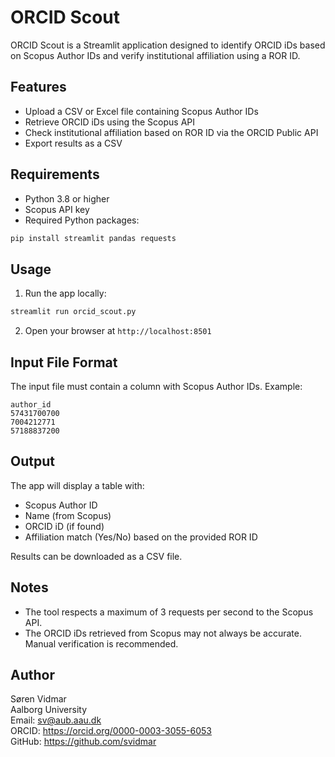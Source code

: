 # ORCID Scout

ORCID Scout is a Streamlit application designed to identify ORCID iDs based on Scopus Author IDs and verify institutional affiliation using a ROR ID.

## Features

- Upload a CSV or Excel file containing Scopus Author IDs
- Retrieve ORCID iDs using the Scopus API
- Check institutional affiliation based on ROR ID via the ORCID Public API
- Export results as a CSV

## Requirements

- Python 3.8 or higher
- Scopus API key
- Required Python packages:

```bash
pip install streamlit pandas requests
```

## Usage

1. Run the app locally:

```bash
streamlit run orcid_scout.py
```

2. Open your browser at `http://localhost:8501`

## Input File Format

The input file must contain a column with Scopus Author IDs. Example:

```
author_id
57431700700
7004212771
57188837200
```

## Output

The app will display a table with:
- Scopus Author ID
- Name (from Scopus)
- ORCID iD (if found)
- Affiliation match (Yes/No) based on the provided ROR ID

Results can be downloaded as a CSV file.

## Notes

- The tool respects a maximum of 3 requests per second to the Scopus API.
- The ORCID iDs retrieved from Scopus may not always be accurate. Manual verification is recommended.

## Author

Søren Vidmar  
Aalborg University  
Email: sv@aub.aau.dk  
ORCID: https://orcid.org/0000-0003-3055-6053  
GitHub: https://github.com/svidmar
